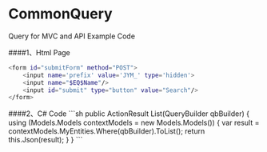 # CommonQuery
Query for MVC and API Example Code

####1、Html Page
```sh
<form id="submitForm" method="POST">
    <input name='prefix' value='JYM_' type='hidden'>
    <input name="$EQ$Name"/>
    <input id="submit" type="button" value="Search"/>
</form>
```
</prev>
####2、C# Code
```sh
public ActionResult List(QueryBuilder qbBuilder)
{
    using (Models.Models contextModels = new Models.Models())
    {
        var result = contextModels.MyEntities.Where(qbBuilder).ToList();
         return this.Json(result);
    }
}
```
